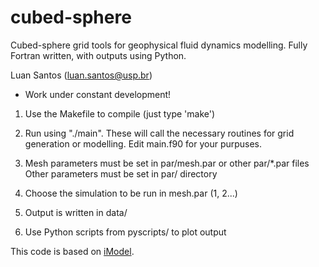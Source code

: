 # cubed-sphere
Cubed-sphere grid tools for geophysical fluid dynamics modelling.
Fully Fortran written, with outputs using Python.

Luan Santos
(luan.santos@usp.br)

- Work under constant development!

1) Use the Makefile to compile (just type 'make')

2) Run using "./main". These will call the necessary routines 
    for grid generation or modelling. Edit main.f90 
    for your purpuses. 

3) Mesh parameters must be set in par/mesh.par or other par/*.par files
   Other parameters must be set in par/ directory

4) Choose the simulation to be run in mesh.par (1, 2...)

5) Output is written in data/
 
6) Use Python scripts from pyscripts/ to plot output

This code is based on  <a href=https://github.com/pedrospeixoto/iModel/>iModel</a>.

